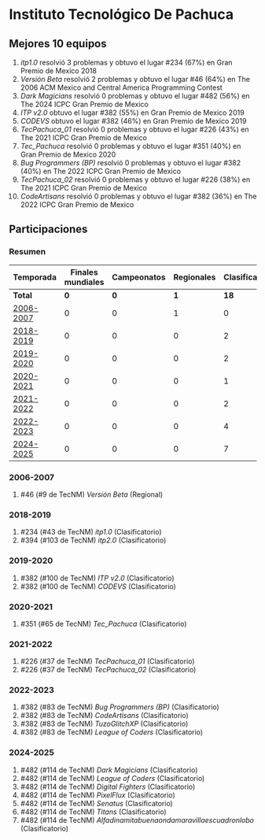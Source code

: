 ---
---

# Instituto Tecnológico De Pachuca

## Mejores 10 equipos

1. _itp1.0_ resolvió 3 problemas y obtuvo el lugar #234 (67%) en Gran Premio de Mexico 2018
1. _Versión Beta_ resolvió 2 problemas y obtuvo el lugar #46 (64%) en The 2006 ACM Mexico and Central America Programming Contest
1. _Dark Magicians_ resolvió 0 problemas y obtuvo el lugar #482 (56%) en The 2024 ICPC Gran Premio de Mexico
1. _ITP v2.0_ obtuvo el lugar #382 (55%) en Gran Premio de Mexico 2019
1. _CODEVS_ obtuvo el lugar #382 (46%) en Gran Premio de Mexico 2019
1. _TecPachuca_01_ resolvió 0 problemas y obtuvo el lugar #226 (43%) en The 2021 ICPC Gran Premio de Mexico
1. _Tec_Pachuca_ resolvió 0 problemas y obtuvo el lugar #351 (40%) en Gran Premio de Mexico 2020
1. _Bug Programmers (BP)_ resolvió 0 problemas y obtuvo el lugar #382 (40%) en The 2022 ICPC Gran Premio de Mexico
1. _TecPachuca_02_ resolvió 0 problemas y obtuvo el lugar #226 (38%) en The 2021 ICPC Gran Premio de Mexico
1. _CodeArtisans_ resolvió 0 problemas y obtuvo el lugar #382 (36%) en The 2022 ICPC Gran Premio de Mexico

## Participaciones

### Resumen

| Temporada | Finales mundiales | Campeonatos | Regionales | Clasificatorios | Equipos |
| --- | --- | --- | --- | --- | --- |
| **Total** | **0** | **0** | **1** | **18** | **19** |
| [2006-2007](#2006-2007) | 0 | 0 | 1 | 0 | 1 |
| [2018-2019](#2018-2019) | 0 | 0 | 0 | 2 | 2 |
| [2019-2020](#2019-2020) | 0 | 0 | 0 | 2 | 2 |
| [2020-2021](#2020-2021) | 0 | 0 | 0 | 1 | 1 |
| [2021-2022](#2021-2022) | 0 | 0 | 0 | 2 | 2 |
| [2022-2023](#2022-2023) | 0 | 0 | 0 | 4 | 4 |
| [2024-2025](#2024-2025) | 0 | 0 | 0 | 7 | 7 |

### 2006-2007

1. #46 (#9 de TecNM) _Versión Beta_ (Regional)

### 2018-2019

1. #234 (#43 de TecNM) _itp1.0_ (Clasificatorio)
1. #394 (#103 de TecNM) _itp2.0_ (Clasificatorio)

### 2019-2020

1. #382 (#100 de TecNM) _ITP v2.0_ (Clasificatorio)
1. #382 (#100 de TecNM) _CODEVS_ (Clasificatorio)

### 2020-2021

1. #351 (#65 de TecNM) _Tec_Pachuca_ (Clasificatorio)

### 2021-2022

1. #226 (#37 de TecNM) _TecPachuca_01_ (Clasificatorio)
1. #226 (#37 de TecNM) _TecPachuca_02_ (Clasificatorio)

### 2022-2023

1. #382 (#83 de TecNM) _Bug Programmers (BP)_ (Clasificatorio)
1. #382 (#83 de TecNM) _CodeArtisans_ (Clasificatorio)
1. #382 (#83 de TecNM) _TuzoGlitchXP_ (Clasificatorio)
1. #382 (#83 de TecNM) _League of Coders_ (Clasificatorio)

### 2024-2025

1. #482 (#114 de TecNM) _Dark Magicians_ (Clasificatorio)
1. #482 (#114 de TecNM) _League of Coders_ (Clasificatorio)
1. #482 (#114 de TecNM) _Digital Fighters_ (Clasificatorio)
1. #482 (#114 de TecNM) _PixelFlux_ (Clasificatorio)
1. #482 (#114 de TecNM) _Senatus_ (Clasificatorio)
1. #482 (#114 de TecNM) _Titans_ (Clasificatorio)
1. #482 (#114 de TecNM) _Alfadinamitabuenaondamaravillaescuadronlobo_ (Clasificatorio)



